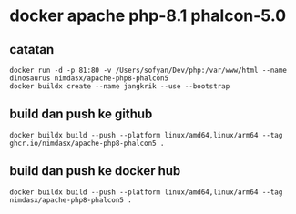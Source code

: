 # docker apache php-8.1 phalcon-5.0
## catatan
````
docker run -d -p 81:80 -v /Users/sofyan/Dev/php:/var/www/html --name dinosaurus nimdasx/apache-php8-phalcon5
docker buildx create --name jangkrik --use --bootstrap
````
## build dan push ke github
````
docker buildx build --push --platform linux/amd64,linux/arm64 --tag ghcr.io/nimdasx/apache-php8-phalcon5 .
````
## build dan push ke docker hub
````
docker buildx build --push --platform linux/amd64,linux/arm64 --tag nimdasx/apache-php8-phalcon5 .
````